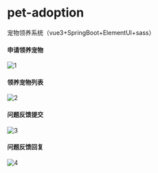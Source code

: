 # pet-adoption
宠物领养系统（vue3+SpringBoot+ElementUI+sass）

#### 申请领养宠物
![1](https://gitee.com/Jiahuis-ya/image/raw/master/src/assets/pet-adoption/1.jpg) 
#### 领养宠物列表
![2](https://gitee.com/Jiahuis-ya/image/raw/master/src/assets/pet-adoption/2.jpg) 
#### 问题反馈提交
![3](https://gitee.com/Jiahuis-ya/image/raw/master/src/assets/pet-adoption/3.jpg) 
#### 问题反馈回复
![4](https://gitee.com/Jiahuis-ya/image/raw/master/src/assets/pet-adoption/4.jpg) 




